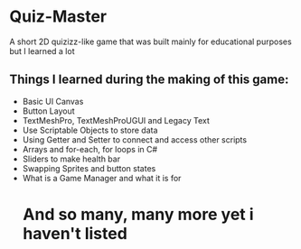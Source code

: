 # Quiz-Master
A short 2D quizizz-like game that was built mainly for educational purposes but I learned a lot

## Things I learned during the making of this game:
- Basic UI Canvas
- Button Layout
- TextMeshPro, TextMeshProUGUI and Legacy Text
- Use Scriptable Objects to store data
- Using Getter and Setter to connect and access other scripts
- Arrays and for-each, for loops in C#
- Sliders to make health bar
- Swapping Sprites and button states
- What is a Game Manager and what it is for
  # And so many, many more yet i haven't listed
